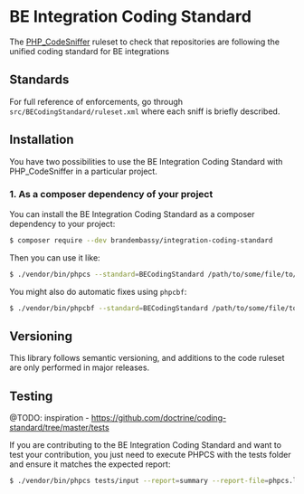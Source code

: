 # BE Integration Coding Standard

The [PHP_CodeSniffer](https://github.com/squizlabs/PHP_CodeSniffer) ruleset to check that
repositories are following the unified coding standard for BE integrations

Standards
---------

For full reference of enforcements, go through `src/BECodingStandard/ruleset.xml` where each sniff is briefly described.

Installation
------------

You have two possibilities to use the BE Integration Coding Standard with PHP_CodeSniffer in a particular project.

### 1. As a composer dependency of your project

You can install the BE Integration Coding Standard as a composer dependency to your project:

```bash
$ composer require --dev brandembassy/integration-coding-standard
```

Then you can use it like:

```bash
$ ./vendor/bin/phpcs --standard=BECodingStandard /path/to/some/file/to/sniff.php
```

You might also do automatic fixes using `phpcbf`:

```bash
$ ./vendor/bin/phpcbf --standard=BECodingStandard /path/to/some/file/to/sniff.php
```

Versioning
----------

This library follows semantic versioning, and additions to the code ruleset
are only performed in major releases.

Testing
-------
@TODO: inspiration - https://github.com/doctrine/coding-standard/tree/master/tests

If you are contributing to the BE Integration Coding Standard and want to test your contribution, you just
need to execute PHPCS with the tests folder and ensure it matches the expected report:

```bash
$ ./vendor/bin/phpcs tests/input --report=summary --report-file=phpcs.log; diff tests/expected_report.txt phpcs.log
```

